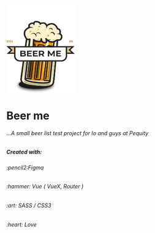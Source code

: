 <p>
  <img width="182" height="231" src="./beer-me/src/assets/pint.png" float='right'>
</p>

<h1>
   Beer me
</h1>
<h6>
   ...A small beer list test project for Io and guys at Pequity
</h6>
<h5>Created with:</h5>
<h6>:pencil2:Figma </h6>
<h6>:hammer: Vue ( VueX, Router )</h6>
<h6>:art: SASS / CSS3 </h6>
<h6>:heart: Love</h6>
